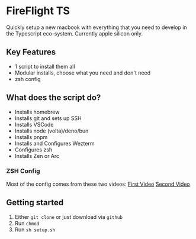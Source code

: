 # FireFlight TS

Quickly setup a new macbook with everything that you need to develop in the Typescript eco-system. Currently apple silicon only.


## Key Features
- 1 script to install them all
- Modular installs, choose what you need and don't need
- zsh config

## What does the script do?

- Installs homebrew
- Installs git and sets up SSH
- Installs VSCode
- Installs node (volta)/deno/bun
- Installs pnpm
- Installs and Configures Wezterm
- Configures zsh
- Installs Zen or Arc


### ZSH Config
Most of the config comes from these two videos:
[First Video](https://www.youtube.com/watch?v=mmqDYw9C30I)
[Second Video](https://www.youtube.com/watch?v=TTgQV21X0SQ)


## Getting started

1. Either `git clone` or just download via `github`
2. Run `chmod`
3. Run `sh setup.sh` 